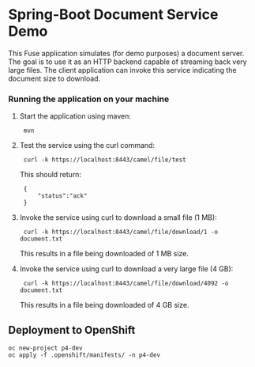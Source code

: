# Spring-Boot Document Service Demo

This Fuse application simulates (for demo purposes) a document server.
The goal is to use it as an HTTP backend capable of streaming back very large files.
The client application can invoke this service indicating the document size to download.


### Running the application on your machine

1) Start the application using maven:

		mvn

2) Test the service using the curl command:

		curl -k https://localhost:8443/camel/file/test

   This should return:

		{
		    "status":"ack"
		}

3) Invoke the service using curl to download a small file (1 MB):

		curl -k https://localhost:8443/camel/file/download/1 -o document.txt

   This results in a file being downloaded of 1 MB size.


4) Invoke the service using curl to download a very large file (4 GB):

		curl -k https://localhost:8443/camel/file/download/4092 -o document.txt

   This results in a file being downloaded of 4 GB size.



## Deployment to OpenShift

```
oc new-project p4-dev
oc apply -f .openshift/manifests/ -n p4-dev
```
